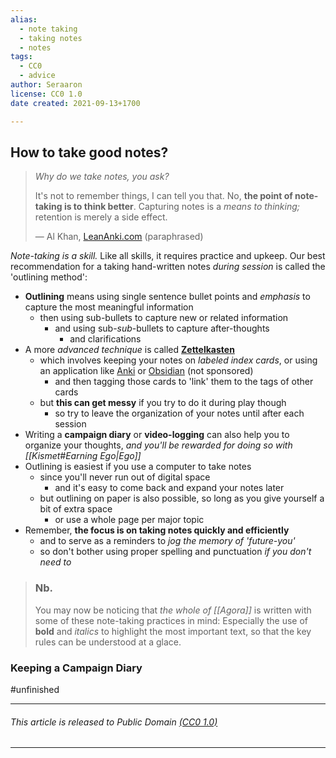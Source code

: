```yaml
---
alias:
  - note taking
  - taking notes
  - notes
tags:
  - CC0
  - advice
author: Seraaron
license: CC0 1.0
date created: 2021-09-13+1700

---
```


## How to take good notes?

> _Why do we take notes, you ask?_
>
> It's not to remember things, I can tell you that.
> No, **the point of note-taking is to think better**. Capturing notes is a _means to thinking;_ retention is merely a side effect.
>
> — Al Khan, [LeanAnki.com](https://leananki.com/start-here/) (paraphrased)

_Note-taking is a skill._ Like all skills, it requires practice and upkeep. Our best recommendation for a taking hand-written notes _during session_ is called the 'outlining method':

-   **Outlining** means using single sentence bullet points and _emphasis_ to capture the most meaningful information
    -   then using sub-bullets to capture new or related information
        -   and using sub-_sub_-bullets to capture after-thoughts
            -   and clarifications
-   A more _advanced technique_ is called **[Zettelkasten](https://en.wikipedia.org/wiki/Zettelkasten)**
    -   which involves keeping your notes on _labeled index cards_, or using an application like [Anki](https://apps.ankiweb.net/) or [Obsidian](https://obsidian.md/) (not sponsored)
        -   and then tagging those cards to 'link' them to the tags of other cards
    -   but **this can get messy** if you try to do it during play though
        -   so try to leave the organization of your notes until after each session
-   Writing a **campaign diary** or **video-logging** can also help you to organize your thoughts, _and you'll be rewarded for doing so with [[Kismet#Earning Ego|Ego]]_
-   Outlining is easiest if you use a computer to take notes
    -   since you'll never run out of digital space
        -   and it's easy to come back and expand your notes later
    -   but outlining on paper is also possible, so long as you give yourself a bit of extra space
        -   or use a whole page per major topic
-   Remember, **the focus is on taking notes quickly and efficiently**
    -  and to serve as a reminders to *jog the memory of 'future-you'*
    -   so don't bother using proper spelling and punctuation *if you don't need to*

> ### Nb.
> You may now be noticing that _the whole of [[Agora]]_ is written with some of these note-taking practices in mind: Especially the use of **bold** and _italics_ to highlight the most important text, so that the key rules can be understood at a glace.

### Keeping a Campaign Diary

#unfinished


---

###### This article is released to Public Domain [(CC0 1.0)](https:/creativecommons.org/publicdomain/zero/1.0/)

---